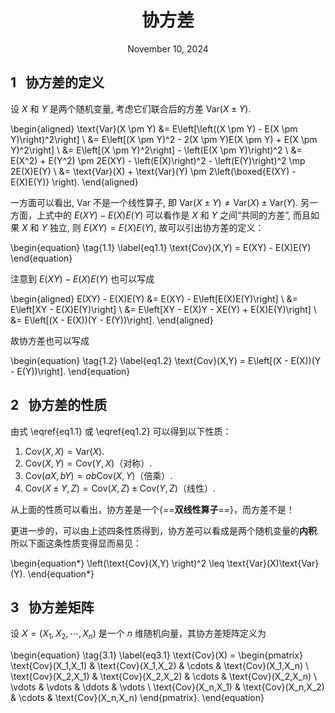 # <center>**协方差**</center>

<center>November 10, 2024</center>

## **1 $~~$协方差的定义**

设 $X$ 和 $Y$ 是两个随机变量, 考虑它们联合后的方差 $\text{Var}(X \pm Y)$. 


\begin{aligned}
    \text{Var}(X \pm Y) &= E\left[\left((X \pm Y) - E(X \pm Y)\right)^2\right] \\
    &= E\left[(X \pm Y)^2 - 2(X \pm Y)E(X \pm Y) + E(X \pm Y)^2\right] \\
    &= E\left[(X \pm Y)^2\right] - \left(E(X \pm Y)\right)^2 \\
    &= E(X^2) + E(Y^2) \pm 2E(XY) - \left(E(X)\right)^2 - \left(E(Y)\right)^2 \mp 2E(X)E(Y) \\
    &= \text{Var}(X) + \text{Var}(Y) \pm 2\left(\boxed{E(XY) - E(X)E(Y)} \right).
\end{aligned}

一方面可以看出, $\text{Var}$ 不是一个线性算子, 即 $\text{Var}(X \pm Y) \neq \text{Var}(X) \pm \text{Var}(Y)$. 另一方面，上式中的 $E(XY) - E(X)E(Y)$ 可以看作是 $X$ 和 $Y$ 之间“共同的方差”, 而且如果 $X$ 和 $Y$ 独立, 则 $E(XY) = E(X)E(Y)$, 故可以引出协方差的定义：

\begin{equation} \tag{1.1} \label{eq1.1}
    \text{Cov}(X,Y) = E(XY) - E(X)E(Y)
\end{equation}

注意到 $E(XY) - E(X)E(Y)$ 也可以写成

\begin{aligned}
    E(XY) - E(X)E(Y) &= E(XY) - E\left[E(X)E(Y)\right] \\
    &= E\left[XY - E(X)E(Y)\right] \\
    &= E\left[XY - E(X)Y - XE(Y) + E(X)E(Y)\right] \\
    &= E\left[(X - E(X))(Y - E(Y))\right].
\end{aligned}

故协方差也可以写成

\begin{equation} \tag{1.2} \label{eq1.2}
    \text{Cov}(X,Y) = E\left[(X - E(X))(Y - E(Y))\right].
\end{equation}

## **2 $~~$协方差的性质**

由式 \eqref{eq1.1} 或 \eqref{eq1.2} 可以得到以下性质：


1. $\text{Cov}(X,X) = \text{Var}(X)$.
2. $\text{Cov}(X,Y) = \text{Cov}(Y,X)$（对称）.
3. $\text{Cov}(aX,bY) = ab\text{Cov}(X,Y)$（倍乘）.
4. $\text{Cov}(X \pm Y,Z) = \text{Cov}(X,Z) \pm \text{Cov}(Y,Z)$（线性）.

从上面的性质可以看出，协方差是一个{==**双线性算子**==}，而方差不是！

更进一步的，可以由上述四条性质得到，协方差可以看成是两个随机变量的**内积**. 所以下面这条性质变得显而易见：

\begin{equation*}
    \left(\text{Cov}(X,Y) \right)^2 \leq \text{Var}(X)\text{Var}(Y).
\end{equation*}

## **3 $~~$协方差矩阵**

设 $X = (X_1, X_2, \cdots, X_n)$ 是一个 $n$ 维随机向量，其协方差矩阵定义为

\begin{equation} \tag{3.1} \label{eq3.1}
    \text{Cov}(X) = \begin{pmatrix}
        \text{Cov}(X_1,X_1) & \text{Cov}(X_1,X_2) & \cdots & \text{Cov}(X_1,X_n) \\
        \text{Cov}(X_2,X_1) & \text{Cov}(X_2,X_2) & \cdots & \text{Cov}(X_2,X_n) \\
        \vdots & \vdots & \ddots & \vdots \\
        \text{Cov}(X_n,X_1) & \text{Cov}(X_n,X_2) & \cdots & \text{Cov}(X_n,X_n)
    \end{pmatrix}.
\end{equation}